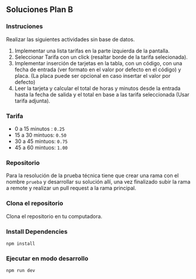 ## Soluciones Plan B

### Instruciones
Realizar las siguientes actividades sin base de datos.

1. Implementar una lista tarifas en la parte izquierda de la pantalla.
2. Seleccionar Tarifa con un click (resaltar borde de la tarifa selecionada).
3. Implementar inserción de tarjetas en la tabla, con un código, con una fecha de entrada (ver formato en el valor por defecto en el código) y placa. (La placa puede ser opcional en caso insertar el valor por defecto)
4. Leer la tarjeta y calcular el total de horas y minutos desde la entrada hasta la fecha de salida y el total en base a las tarifa seleccionada (Usar tarifa adjunta).

### Tarifa

- 0 a 15 minutos : ` 0.25 `
- 15 a 30 mintuos: ` 0.50 `
- 30 a 45 mintuos: ` 0.75 `
- 45 a 60 mintuos: ` 1.00 `

### Repositorio

Para la resolución de la prueba técnica tiene que crear una rama con el nombre ` prueba ` y desarrollar su solución allí, una vez finalizado subir la rama a remote y realizar un pull request a la rama principal.

### Clona el repositorio

Clona el repositorio en tu computadora.

### Install Dependencies

```shell
npm install
```

### Ejecutar en modo desarrollo

```shell
npm run dev
```
